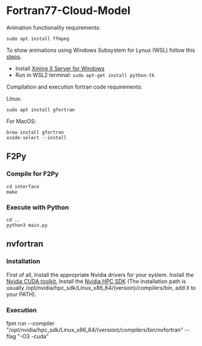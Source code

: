 # Fortran77-Cloud-Model

Animation functionality requirements:

```console
sudo apt install ffmpeg
```

To show animations using Windows Subsystem for Lynux (WSL) follow this [steps](https://stackoverflow.com/questions/43397162/show-matplotlib-plots-and-other-gui-in-ubuntu-wsl1-wsl2).

- Install [Xming X Server for Windows](https://sourceforge.net/projects/xming/)
- Run in WSL2 terminal: `sudo apt-get install python-tk`

Compilation and execution fortran code requirements:

Linux:

```console
sudo apt install gfortran
```

For MacOS:

```console
brew install gfortran
xcode-select --install
```

## F2Py

### Compile for F2Py

```console
cd interface
make
```

### Execute with Python

```console
cd ..
python3 main.py
```

## nvfortran

### Installation

First of all, Install the appropriate Nvidia drivers for your system.
Install the [Nvidia CUDA toolkit.](https://developer.nvidia.com/cuda-toolkit)
Install the [Nvidia HPC SDK](https://developer.nvidia.com/nvidia-hpc-sdk-downloads) (The installation path is usually /opt/nvidia/hpc_sdk/Linux_x86_64/(version)/compilers/bin, add it to your PATH).

### Execution

fpm run --compiler "/opt/nvidia/hpc_sdk/Linux_x86_64/(version)/compilers/bin/nvfortran" --flag "-O3 -cuda"
